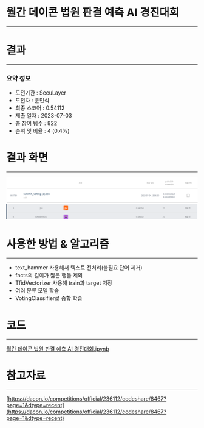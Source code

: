 # 월간 데이콘 법원 판결 예측 AI 경진대회
-----------------------------------
# 결과
-----------------------------------
### 요약 정보
  * 도전기관 : SecuLayer
  * 도전자 : 윤민식
  * 최종 스코어 : 0.54112
  * 제출 일자 : 2023-07-03
  * 총 참여 팀수 : 822
  * 순위 및 비율 : 4 (0.4%)
# 결과 화면
-----------------------------------
![score](./img/score.PNG)
![rank](./img/rank.PNG)
# 사용한 방법 & 알고리즘
----------------------------------
  * text_hammer 사용해서 텍스트 전처리(불필요 단어 제거)
  * facts의 길이가 짧은 행들 제외
  * TfidVectorizer 사용해 train과 target 저장
  * 여러 분류 모델 학습
  * VotingClassifier로 종합 학습
# 코드
----------------------------------
[월간 데이콘 법원 판결 예측 AI 경진대회.ipynb](./월간_데이콘_법원_판결_예측_AI_경진대회.ipynb)
# 참고자료
----------------------------------
[https://dacon.io/competitions/official/236112/codeshare/8467?page=1&dtype=recent](https://dacon.io/competitions/official/236112/codeshare/8467?page=1&dtype=recent)
